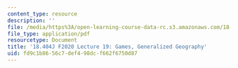 ```yaml
---
content_type: resource
description: ''
file: /media/https%3A/open-learning-course-data-rc.s3.amazonaws.com/18-404j-theory-of-computation-fall-2020/fd9c1b8656c7def498dcf662f6750d87_MIT18_404f20_lec19.pdf
file_type: application/pdf
resourcetype: Document
title: '18.404J F2020 Lecture 19: Games, Generalized Geography'
uid: fd9c1b86-56c7-def4-98dc-f662f6750d87
---
```


